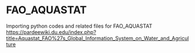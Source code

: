 # FAO_AQUASTAT
Importing python codes and related files for FAO_AQUASTAT https://pardeewiki.du.edu/index.php?title=Aquastat_FAO%27s_Global_Information_System_on_Water_and_Agriculture

